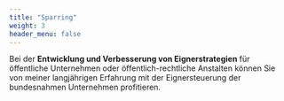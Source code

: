 ```yaml
---
title: "Sparring"
weight: 3
header_menu: false
---
```

Bei der **Entwicklung und Verbesserung von Eignerstrategien** für öffentliche Unternehmen oder öffentlich-rechtliche Anstalten können Sie von meiner langjährigen Erfahrung mit der Eignersteuerung der bundesnahmen Unternehmen profitieren.

